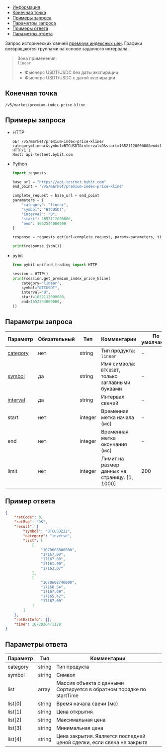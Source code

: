 - [Информация](#информация)
- [Конечная точка](#конечная-точка)
- [Примеры запроса](#примеры-запроса)
- [Параметры запроса](#параметры-запроса)
- [Примеры ответа](#примеры-ответа)
- [Параметры ответа](#параметры-ответа)

<a id="информация"></a>

Запрос исторических свечей
[премиум индексных цен](https://www.bybit.com/data/basic/linear/index-price/premium-index?symbol=BTCUSDT). Графики
возвращаются группами на основе заданного интервала.

>Зона применения:  
>`linear`  
>  - Фьючерс USDT/USDC без даты экспирации  
>  - Фьючерс USDT/USDC с датой экспирации

## Конечная точка

`/v5/market/premium-index-price-kline`

<a id="примеры-запроса"></a>

## Примеры запроса

- HTTP

  ```http
  GET /v5/market/premium-index-price-kline?category=linear&symbol=BTCUSDT&interval=D&start=1652112000000&end=1652544000000 HTTP/1.1
  Host: api-testnet.bybit.com
  ```

- Python

  ```python
  import requests

  base_url = "https://api-testnet.bybit.com"
  end_point = "/v5/market/premium-index-price-kline"

  complete_request = base_url + end_point
  parameters = {
      "category": "linear",
      "symbol": "BTCUSDT",
      "interval": "D",
      "start": 1652112000000,
      "end": 1652544000000
  }
  
  response = requests.get(url=complete_request, params=parameters, timeout=10)

  print(response.json())
  ```

- pybit

  ```python
  from pybit.unified_trading import HTTP

  session = HTTP()
  print(session.get_premium_index_price_kline(
      category="linear",
      symbol="BTCUSDT",
      interval="D",
      start=1652112000000,
      end=1652544000000,
  ))
  ```

<a id="параметры-запроса"></a>

## Параметры запроса

|Параметр  	         	         	         	         	            |Обязательный	 |Тип   	|Комментарии                                           |По умолчанию   |
|-----------------------------------------------------------------------|----------------|----------|------------------------------------------------------|---------------|
|[category](<../20.Определения значений в запросах и ответах.md#category>)	|нет             |string    |Тип продукта: `linear`                                |-              |
|[symbol](<../20.Определения значений в запросах и ответах.md#symbol>)	    |да              |string    |Имя символа: `BTCUSDT`, только заглавными буквами     |-              |
|[interval](<../20.Определения значений в запросах и ответах.md#interval>)    |да              |string    |Интервал свечей                                       |-              |
|start	         	         	         	         	                |нет      	     |integer   |Временная метка начала (мс)                           |-              |
|end            	         	         	         	                |нет          	 |integer   |Временная метка окончания (мс)                        |-              |
|limit	          	         	         	         	                |нет         	 |integer   |Лимит на размер данных на страницу. [1, 1000]         |200            |

<a id="примеры-ответа"></a>

## Пример ответа

```json
{
    "retCode": 0,
    "retMsg": "OK",
    "result": {
        "symbol": "BTCUSDZ22",
        "category": "inverse",
        "list": [
            [
                "1670608800000",
                "17167.00",
                "17167.00",
                "17161.90",
                "17163.07"
            ],
            [
                "1670608740000",
                "17166.54",
                "17167.69",
                "17165.42",
                "17167.00"
            ]
        ]
    },
    "retExtInfo": {},
    "time": 1672026471128
}
```

<a id="параметры-ответа"></a>

## Параметры ответа

|Параметр  |Тип       |Комментарии                                                                                    |
|----------|----------|-----------------------------------------------------------------------------------------------|
|category  |string    |Тип продукта                                                                                   |
|symbol    |string    |Символ                                                                                         |
|list      |array     |Массив объекта с данными<br>Сортируется в обратном порядке по startTime             |
|list[0]   |string    |Время начала свечи (мс)                                                                        |
|list[1]   |string    |Цена открытия                                                                                  |
|list[2]   |string    |Максимальная цена                                                                              |
|list[3]   |string    |Минимальная цена                                                                               |
|list[4]   |string    |Цена закрытия. Является последней ценой сделки, если свеча не закрыта                          |
